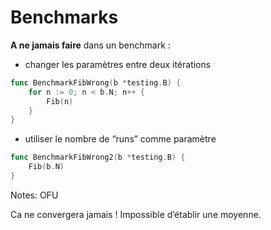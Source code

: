 <!-- .slide: class="with-code" -->

# Benchmarks

**A ne jamais faire** dans un benchmark :

- changer les paramètres entre deux itérations

```go
func BenchmarkFibWrong(b *testing.B) {
    for n := 0; n < b.N; n++ {
        Fib(n)
    }
}
```

<!-- .element: class="big-code" -->

- utiliser le nombre de “runs” comme paramètre

```go
func BenchmarkFibWrong2(b *testing.B) {
    Fib(b.N)
}
```

<!-- .element: class="big-code" -->

Notes:
OFU

Ca ne convergera jamais ! Impossible d’établir une moyenne.
